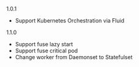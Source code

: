 1.0.1
- Support Kubernetes Orchestration via Fluid

1.1.0
- Support fuse lazy start
- Support fuse critical pod
- Change worker from Daemonset to Statefulset